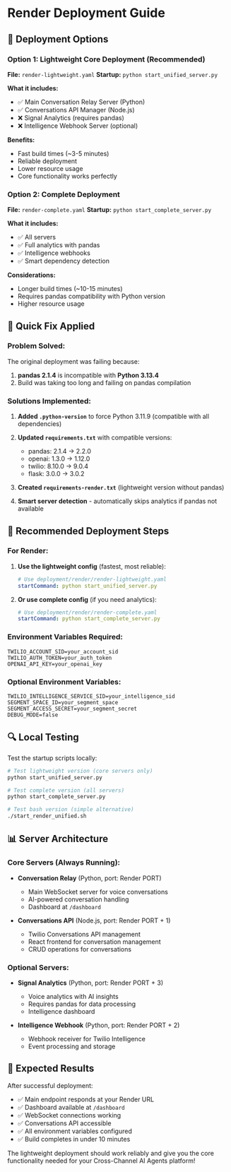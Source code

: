 # Render Deployment Guide

## 🚀 Deployment Options

### Option 1: Lightweight Core Deployment (Recommended)
**File:** `render-lightweight.yaml`
**Startup:** `python start_unified_server.py`

**What it includes:**
- ✅ Main Conversation Relay Server (Python)
- ✅ Conversations API Manager (Node.js)
- ❌ Signal Analytics (requires pandas)
- ❌ Intelligence Webhook Server (optional)

**Benefits:**
- Fast build times (~3-5 minutes)
- Reliable deployment
- Lower resource usage
- Core functionality works perfectly

### Option 2: Complete Deployment
**File:** `render-complete.yaml`
**Startup:** `python start_complete_server.py`

**What it includes:**
- ✅ All servers
- ✅ Full analytics with pandas
- ✅ Intelligence webhooks
- ✅ Smart dependency detection

**Considerations:**
- Longer build times (~10-15 minutes)
- Requires pandas compatibility with Python version
- Higher resource usage

## 🔧 Quick Fix Applied

### Problem Solved:
The original deployment was failing because:
1. **pandas 2.1.4** is incompatible with **Python 3.13.4**
2. Build was taking too long and failing on pandas compilation

### Solutions Implemented:

1. **Added `.python-version`** to force Python 3.11.9 (compatible with all dependencies)

2. **Updated `requirements.txt`** with compatible versions:
   - pandas: 2.1.4 → 2.2.0
   - openai: 1.3.0 → 1.12.0
   - twilio: 8.10.0 → 9.0.4
   - flask: 3.0.0 → 3.0.2

3. **Created `requirements-render.txt`** (lightweight version without pandas)

4. **Smart server detection** - automatically skips analytics if pandas not available

## 🎯 Recommended Deployment Steps

### For Render:

1. **Use the lightweight config** (fastest, most reliable):
   ```yaml
   # Use deployment/render/render-lightweight.yaml
   startCommand: python start_unified_server.py
   ```

2. **Or use complete config** (if you need analytics):
   ```yaml
   # Use deployment/render/render-complete.yaml  
   startCommand: python start_complete_server.py
   ```

### Environment Variables Required:
```
TWILIO_ACCOUNT_SID=your_account_sid
TWILIO_AUTH_TOKEN=your_auth_token
OPENAI_API_KEY=your_openai_key
```

### Optional Environment Variables:
```
TWILIO_INTELLIGENCE_SERVICE_SID=your_intelligence_sid
SEGMENT_SPACE_ID=your_segment_space
SEGMENT_ACCESS_SECRET=your_segment_secret
DEBUG_MODE=false
```

## 🔍 Local Testing

Test the startup scripts locally:

```bash
# Test lightweight version (core servers only)
python start_unified_server.py

# Test complete version (all servers)
python start_complete_server.py

# Test bash version (simple alternative)
./start_render_unified.sh
```

## 📊 Server Architecture

### Core Servers (Always Running):
- **Conversation Relay** (Python, port: Render PORT)
  - Main WebSocket server for voice conversations
  - AI-powered conversation handling
  - Dashboard at `/dashboard`

- **Conversations API** (Node.js, port: Render PORT + 1)
  - Twilio Conversations API management
  - React frontend for conversation management
  - CRUD operations for conversations

### Optional Servers:
- **Signal Analytics** (Python, port: Render PORT + 3)
  - Voice analytics with AI insights
  - Requires pandas for data processing
  - Intelligence dashboard

- **Intelligence Webhook** (Python, port: Render PORT + 2)
  - Webhook receiver for Twilio Intelligence
  - Event processing and storage

## 🎉 Expected Results

After successful deployment:
- ✅ Main endpoint responds at your Render URL
- ✅ Dashboard available at `/dashboard`
- ✅ WebSocket connections working
- ✅ Conversations API accessible
- ✅ All environment variables configured
- ✅ Build completes in under 10 minutes

The lightweight deployment should work reliably and give you the core functionality needed for your Cross-Channel AI Agents platform!